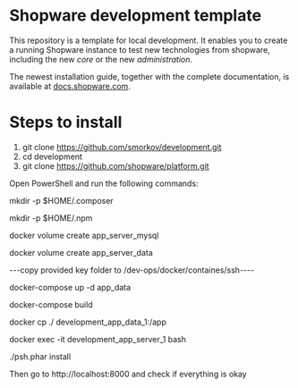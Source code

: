 # Shopware development template

This repository is a template for local development. It enables you to create a running Shopware instance to test new technologies from shopware, including the new *core* or the new *administration*.

The newest installation guide, together with the complete documentation, is available at
[docs.shopware.com](https://docs.shopware.com/en/shopware-platform-en/getting-started).
# Steps to install

1. git clone https://github.com/smorkov/development.git
2. cd development
3. git clone https://github.com/shopware/platform.git


Open PowerShell and run the following commands:

mkdir -p $HOME/.composer

mkdir -p $HOME/.npm

docker volume create app_server_mysql

docker volume create app_server_data

---copy provided key  folder to /dev-ops/docker/containes/ssh----

docker-compose up -d app_data

docker-compose build

docker cp ./ development_app_data_1:/app

docker exec -it development_app_server_1 bash

./psh.phar install

Then go to http://localhost:8000 and check if everything is okay

